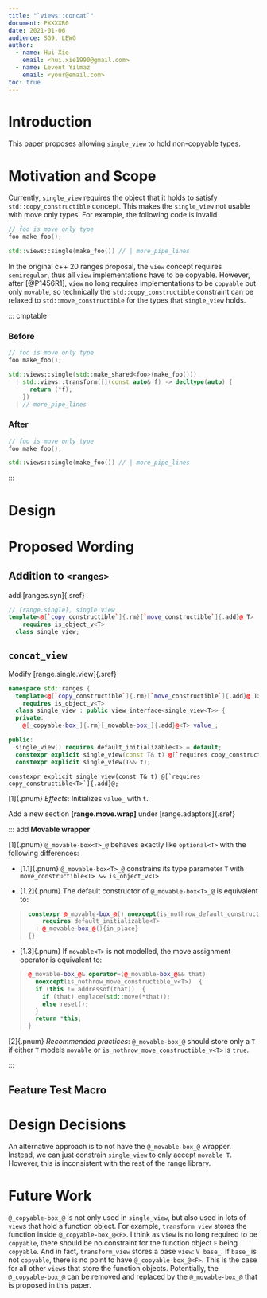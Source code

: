 ```yaml
---
title: "`views::concat`"
document: PXXXXR0
date: 2021-01-06
audience: SG9, LEWG
author:
  - name: Hui Xie
    email: <hui.xie1990@gmail.com>
  - name: Levent Yilmaz
    email: <your@email.com>
toc: true
---
```


# Introduction

This paper proposes allowing `single_view` to hold non-copyable types.

# Motivation and Scope

Currently, `single_view` requires the object that it holds to satisfy `std::copy_constructible` concept. This makes the `single_view` not usable with move only types. For example, the following code is invalid

```cpp
// foo is move only type
foo make_foo();

std::views::single(make_foo()) // | more_pipe_lines
```

In the original c++ 20 ranges proposal, the `view` concept requires `semiregular`, thus all `view` implementations have to be copyable. However, after [@P1456R1], `view` no long requires implementations to be `copyable` but only `movable`, so technically the `std::copy_constructible` constraint can be relaxed to `std::move_constructible` for the types that `single_view` holds.

::: cmptable

### Before
```cpp
// foo is move only type
foo make_foo();

std::views::single(std::make_shared<foo>(make_foo()))
  | std::views::transform([](const auto& f) -> decltype(auto) {
      return (*f);
    })
  | // more_pipe_lines
```

### After
```cpp
// foo is move only type
foo make_foo();

std::views::single(make_foo()) // | more_pipe_lines
```

:::

# Design

# Proposed Wording

## Addition to `<ranges>`

add [ranges.syn]{.sref}

```cpp
// [range.single], single view
template<@[`copy_­constructible`]{.rm}[`move_­constructible`]{.add}@ T>
    requires is_object_v<T>
  class single_view;
```

## `concat_view`

Modify [range.single.view]{.sref}

```cpp
namespace std::ranges {
  template<@[`copy_­constructible`]{.rm}[`move_­constructible`]{.add}@ T>
    requires is_object_v<T>
  class single_view : public view_interface<single_view<T>> {
  private:
    @[_copyable-box_]{.rm}[_movable-box_]{.add}@<T> value_;             // exposition only (see [range.@[copy]{.rm}[move]{.add}@.wrap])

public:
  single_view() requires default_initializable<T> = default;
  constexpr explicit single_view(const T& t) @[`requires copy_constructible<T>`]{.add}@;
  constexpr explicit single_view(T&& t);
```


```
constexpr explicit single_view(const T& t) @[`requires copy_constructible<T>`]{.add}@;
```
[1]{.pnum} <em>Effects</em>: Initializes `value_­` with `t`.


Add a new section __[range.move.wrap]__ under [range.adaptors]{.sref}

::: add
__Movable wrapper__

[1]{.pnum} `@_movable-box<T>_@` behaves exactly like `optional<T>` with the following differences:

- [1.1]{.pnum} `@_movable-box<T>_@` constrains its type parameter `T` with `move_constructible<T> && is_object_v<T>`

- [1.2]{.pnum} The default constructor of `@_movable-box<T>_@` is equivalent to:

>```cpp
> constexpr @_movable-box_@() noexcept(is_nothrow_default_constructible_v<T>)
>     requires default_initializable<T>
>   : @_movable-box_@(){in_place}
> {}
>```

- [1.3]{.pnum} If `movable<T>` is not modelled, the move assignment operator is equivalent to:

>```cpp
> @_movable-box_@& operator=(@_movable-box_@&& that)
>   noexcept(is_nothrow_move_constructible_v<T>)  {
>   if (this != addressof(that))  {
>     if (that) emplace(std::move(*that));
>     else reset();  
>   }
>   return *this;  
> }
>```

[2]{.pnum} _Recommended practices_: `@_movable-box_@` should store only a `T` if either `T` models `movable` or `is_nothrow_move_constructible_v<T>` is `true`.

:::

## Feature Test Macro

# Design Decisions

An alternative approach is to not have the `@_movable-box_@` wrapper. Instead, we can just constrain `single_view` to only accept `movable T`. However, this is inconsistent with the rest of the range library.

# Future Work

`@_copyable-box_@` is not only used in `single_view`, but also used in lots of `view`s that hold a function object. For example, `transform_view` stores the function inside `@_copyable-box_@<F>`. I think as `view` is no long required to be `copyable`, there should be no constraint for the function object `F` being `copyable`. And in fact, `transform_view` stores a base `view`: `V base_`. If `base_` is not `copyable`, there is no point to have `@_copyable-box_@<F>`. This is the case for all other `view`s that store the function objects. Potentially, the `@_copyable-box_@` can be removed and replaced by the `@_movable-box_@` that is proposed in this paper.
